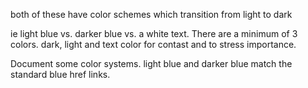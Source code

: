 both of these have color schemes which transition from light to dark

ie light blue vs. darker blue vs. a white text. There are a minimum of 3 colors.
dark, light and text color for contast and to stress importance.

Document some color systems.
light blue and darker blue match the standard blue href links.

